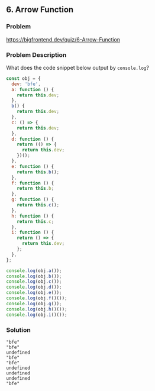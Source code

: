## 6. Arrow Function

### Problem

https://bigfrontend.dev/quiz/6-Arrow-Function

### Problem Description

What does the code snippet below output by `console.log`?

```js
const obj = {
  dev: 'bfe',
  a: function () {
    return this.dev;
  },
  b() {
    return this.dev;
  },
  c: () => {
    return this.dev;
  },
  d: function () {
    return (() => {
      return this.dev;
    })();
  },
  e: function () {
    return this.b();
  },
  f: function () {
    return this.b;
  },
  g: function () {
    return this.c();
  },
  h: function () {
    return this.c;
  },
  i: function () {
    return () => {
      return this.dev;
    };
  },
};

console.log(obj.a());
console.log(obj.b());
console.log(obj.c());
console.log(obj.d());
console.log(obj.e());
console.log(obj.f()());
console.log(obj.g());
console.log(obj.h()());
console.log(obj.i()());
```

### Solution

```
"bfe"
"bfe"
undefined
"bfe"
"bfe"
undefined
undefined
undefined
"bfe"
```
